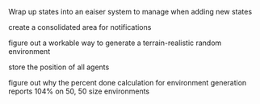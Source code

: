 Wrap up states into an eaiser system to manage when adding new states


create a consolidated area for notifications


figure out a workable way to generate a terrain-realistic random environment

store the position of all agents

figure out why the percent done calculation for environment generation reports 104% on 50, 50 size environments